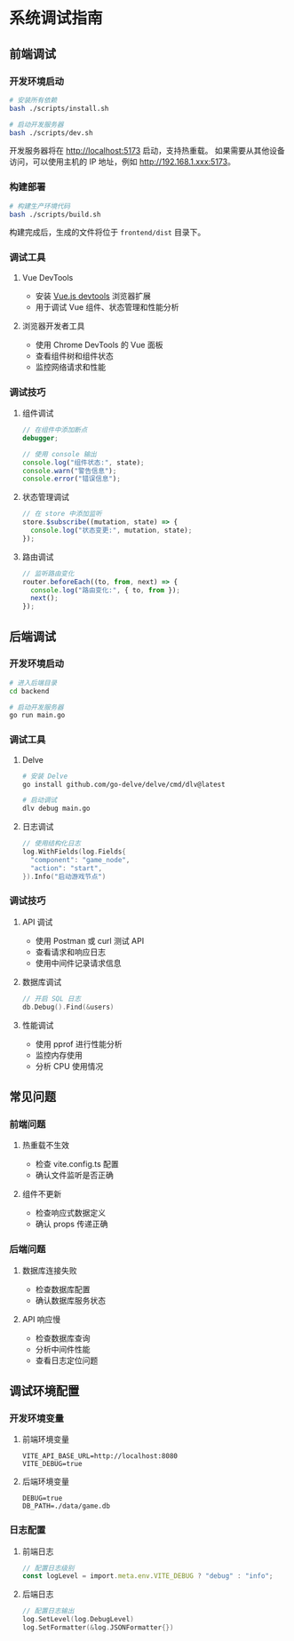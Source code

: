 # 系统调试指南

## 前端调试

### 开发环境启动

```bash
# 安装所有依赖
bash ./scripts/install.sh

# 启动开发服务器
bash ./scripts/dev.sh
```

开发服务器将在 <http://localhost:5173> 启动，支持热重载。
如果需要从其他设备访问，可以使用主机的 IP 地址，例如 <http://192.168.1.xxx:5173>。

### 构建部署

```bash
# 构建生产环境代码
bash ./scripts/build.sh
```

构建完成后，生成的文件将位于 `frontend/dist` 目录下。

### 调试工具

1. Vue DevTools

   - 安装 [Vue.js devtools](https://github.com/vuejs/vue-devtools) 浏览器扩展
   - 用于调试 Vue 组件、状态管理和性能分析

2. 浏览器开发者工具
   - 使用 Chrome DevTools 的 Vue 面板
   - 查看组件树和组件状态
   - 监控网络请求和性能

### 调试技巧

1. 组件调试

   ```js
   // 在组件中添加断点
   debugger;

   // 使用 console 输出
   console.log("组件状态:", state);
   console.warn("警告信息");
   console.error("错误信息");
   ```

2. 状态管理调试

   ```js
   // 在 store 中添加监听
   store.$subscribe((mutation, state) => {
     console.log("状态变更:", mutation, state);
   });
   ```

3. 路由调试

   ```js
   // 监听路由变化
   router.beforeEach((to, from, next) => {
     console.log("路由变化:", { to, from });
     next();
   });
   ```

## 后端调试

### 开发环境启动

```bash
# 进入后端目录
cd backend

# 启动开发服务器
go run main.go
```

### 调试工具

1. Delve

   ```bash
   # 安装 Delve
   go install github.com/go-delve/delve/cmd/dlv@latest

   # 启动调试
   dlv debug main.go
   ```

2. 日志调试

   ```go
   // 使用结构化日志
   log.WithFields(log.Fields{
     "component": "game_node",
     "action": "start",
   }).Info("启动游戏节点")
   ```

### 调试技巧

1. API 调试

   - 使用 Postman 或 curl 测试 API
   - 查看请求和响应日志
   - 使用中间件记录请求信息

2. 数据库调试

   ```go
   // 开启 SQL 日志
   db.Debug().Find(&users)
   ```

3. 性能调试
   - 使用 pprof 进行性能分析
   - 监控内存使用
   - 分析 CPU 使用情况

## 常见问题

### 前端问题

1. 热重载不生效

   - 检查 vite.config.ts 配置
   - 确认文件监听是否正确

2. 组件不更新
   - 检查响应式数据定义
   - 确认 props 传递正确

### 后端问题

1. 数据库连接失败

   - 检查数据库配置
   - 确认数据库服务状态

2. API 响应慢
   - 检查数据库查询
   - 分析中间件性能
   - 查看日志定位问题

## 调试环境配置

### 开发环境变量

1. 前端环境变量

   ```env
   VITE_API_BASE_URL=http://localhost:8080
   VITE_DEBUG=true
   ```

2. 后端环境变量

   ```env
   DEBUG=true
   DB_PATH=./data/game.db
   ```

### 日志配置

1. 前端日志

   ```typescript
   // 配置日志级别
   const logLevel = import.meta.env.VITE_DEBUG ? "debug" : "info";
   ```

2. 后端日志

   ```go
   // 配置日志输出
   log.SetLevel(log.DebugLevel)
   log.SetFormatter(&log.JSONFormatter{})
   ```
